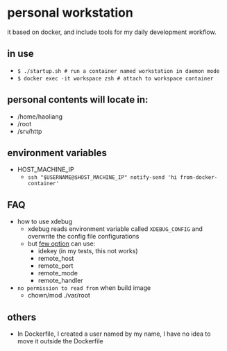 
# personal workstation


it based on docker, and include tools for my daily development workflow.

in use
----

* `$ ./startup.sh # run a container named workstation in daemon mode`
* `$ docker exec -it workspace zsh # attach to workspace container`

personal contents will locate in:
----

* /home/haoliang
* /root
* /srv/http

environment variables
---

* HOST_MACHINE_IP
    * `ssh "$USERNAME@$HOST_MACHINE_IP" notify-send 'hi from-docker-container'`

FAQ
----

* how to use xdebug
    * xdebug reads environment variable called `XDEBUG_CONFIG` and overwrite the config file configurations
    * but [few option](https://xdebug.org/docs/remote) can use:
        * idekey (in my tests, this not works)
        * remote_host
        * remote_port
        * remote_mode
        * remote_handler
* `no permission to read from` when build image
    * chown/mod ./var/root

others
---

* In Dockerfile, I created a user named by my name, I have no idea to move it outside the Dockerfile
